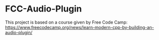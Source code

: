 # FCC-Audio-Plugin
This project is based on a course given by Free Code Camp: https://www.freecodecamp.org/news/learn-modern-cpp-by-building-an-audio-plugin/
